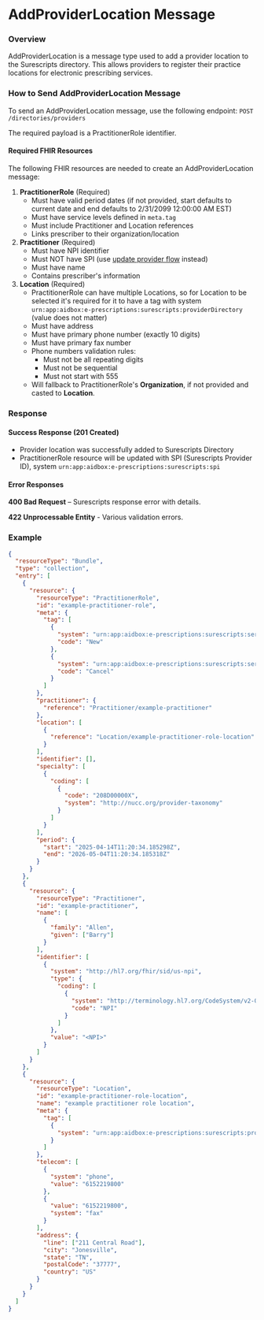 # AddProviderLocation Message

### Overview

AddProviderLocation is a message type used to add a provider location to the Surescripts directory. This allows providers to register their practice locations for electronic prescribing services.

### How to Send AddProviderLocation Message

To send an AddProviderLocation message, use the following endpoint: `POST /directories/providers`

The required payload is a PractitionerRole identifier.

#### Required FHIR Resources

The following FHIR resources are needed to create an AddProviderLocation message:

1. **PractitionerRole** (Required)
   * Must have valid period dates (if not provided, start defaults to current date and end defaults to 2/31/2099 12:00:00 AM EST)
   * Must have service levels defined in `meta.tag`
   * Must include Practitioner and Location references
   * Links prescriber to their organization/location
2. **Practitioner** (Required)
   * Must have NPI identifier
   * Must NOT have SPI (use [update provider flow](updateproviderlocation-message.md) instead)
   * Must have name
   * Contains prescriber's information
3. **Location** (Required)
   * PractitionerRole can have multiple Locations, so for Location to be selected it's required for it to have a tag with system `urn:app:aidbox:e-prescriptions:surescripts:providerDirectory` (value does not matter)
   * Must have address
   * Must have primary phone number (exactly 10 digits)
   * Must have primary fax number
   * Phone numbers validation rules:
     * Must not be all repeating digits
     * Must not be sequential
     * Must not start with 555
   * Will fallback to PractitionerRole's **Organization**, if not provided and casted to **Location**.

### Response

#### Success Response (201 Created)

* Provider location was successfully added to Surescripts Directory
* PractitionerRole resource will be updated with SPI (Surescripts Provider ID), system `urn:app:aidbox:e-prescriptions:surescripts:spi`

#### Error Responses

**400 Bad Request** – Surescripts response error with details.

**422 Unprocessable Entity** - Various validation errors.

### Example

```json
{
  "resourceType": "Bundle",
  "type": "collection",
  "entry": [
    {
      "resource": {
        "resourceType": "PractitionerRole",
        "id": "example-practitioner-role",
        "meta": {
          "tag": [
            {
              "system": "urn:app:aidbox:e-prescriptions:surescripts:serviceLevel",
              "code": "New"
            },
            {
              "system": "urn:app:aidbox:e-prescriptions:surescripts:serviceLevel",
              "code": "Cancel"
            }
          ]
        },
        "practitioner": {
          "reference": "Practitioner/example-practitioner"
        },
        "location": [
          {
            "reference": "Location/example-practitioner-role-location"
          }
        ],
        "identifier": [],
        "specialty": [
          {
            "coding": [
              {
                "code": "208D00000X",
                "system": "http://nucc.org/provider-taxonomy"
              }
            ]
          }
        ],
        "period": {
          "start": "2025-04-14T11:20:34.185298Z",
          "end": "2026-05-04T11:20:34.185318Z"
        }
      }
    },
    {
      "resource": {
        "resourceType": "Practitioner",
        "id": "example-practitioner",
        "name": [
          {
            "family": "Allen",
            "given": ["Barry"]
          }
        ],
        "identifier": [
          {
            "system": "http://hl7.org/fhir/sid/us-npi",
            "type": {
              "coding": [
                {
                  "system": "http://terminology.hl7.org/CodeSystem/v2-0203",
                  "code": "NPI"
                }
              ]
            },
            "value": "<NPI>"
          }
        ]
      }
    },
    {
      "resource": {
        "resourceType": "Location",
        "id": "example-practitioner-role-location",
        "name": "example practitioner role location",
        "meta": {
          "tag": [
            {
              "system": "urn:app:aidbox:e-prescriptions:surescripts:providerDirectory"
            }
          ]
        },
        "telecom": [
          {
            "system": "phone",
            "value": "6152219800"
          },
          {
            "value": "6152219800",
            "system": "fax"
          }
        ],
        "address": {
          "line": ["211 Central Road"],
          "city": "Jonesville",
          "state": "TN",
          "postalCode": "37777",
          "country": "US"
        }
      }
    }
  ]
}
```
